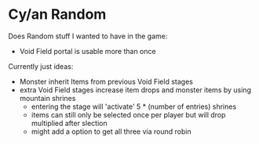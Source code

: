 # Cy/an Random

Does Random stuff I wanted to have in the game:
 - Void Field portal is usable more than once

 Currently just ideas:
 - Monster inherit Items from previous Void Field stages
 - extra Void Field stages increase item drops and monster items by using mountain shrines
    - entering the stage will 'activate' 5 * (number of entries) shrines
    - items can still only be selected once per player but will drop multiplied after slection
    - might add a option to get all three via round robin